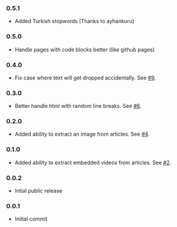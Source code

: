 ### 0.5.1
* Added Turkish stopwords (Thanks to ayhankuru)

### 0.5.0
* Handle pages with code blocks better (like github pages)

### 0.4.0
* Fix case where text will get dropped accidentally. See [#9](https://github.com/ageitgey/node-unfluff/pull/9).

### 0.3.0
* Better handle html with random line breaks. See [#6](https://github.com/ageitgey/node-unfluff/pull/6).

### 0.2.0
* Added ability to extract an image from articles. See [#4](https://github.com/ageitgey/node-unfluff/pull/4).

### 0.1.0
* Added ability to extract embedded videos from articles. See [#2](https://github.com/ageitgey/node-unfluff/pull/2).

### 0.0.2
* Intial public release

### 0.0.1
* Initial commit
